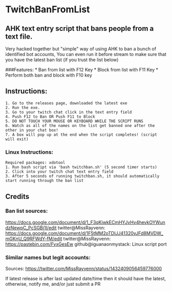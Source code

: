 # TwitchBanFromList
## AHK text entry script that bans people from a text file.

Very hacked together but "simple" way of using AHK to ban a bunch of identified bot accounts, 
You can even run it before stream to make sure that you have the latest ban list (if you trust the list below)

###Features:
	* Ban from list with F12 Key
	* Block from list with F11 Key
	* Perform both ban and block with F10 key

## Instructions:
	1. Go to the releases page, downloaded the latest exe
	2. Run the exe.
	3. Go to your twitch chat click in the text entry field
	4. Push F12 to Ban OR Push F11 to Block 
	5. DO NOT TOUCH YOUR MOUSE OR KEYBOARD WHILE THE SCRIPT RUNS 
	6. Watch as all of the names on the list get banned one after the other in your chat box!
	7. A box will pop up at the end when the script completes! (script will exit)
	
### Linux Instructions:
	Required packages: xdotool
	1. Run bash script via 'bash twitchban.sh' (5 second timer starts)
	2. Click into your twitch chat text entry field
	3. After 5 seconds of running twitchban.sh, it should automatically start running through the ban list

##	Credits
###	Ban list sources: 
https://docs.google.com/document/d/1_F3qKiwkECmHYJvHv4hevkOYWundzNewpC_PcSGBj1I/edit
twitter@MissRayvenn: https://docs.google.com/document/d/1F5tMM2oTDlJJ41320vJFd8MVDW_mGKnU_Q9RFWdY-fM/edit 
twitter@MissRayvenn: https://pastebin.com/FyxGesEw 
github@iguanaonmystack: Linux script port 

### Similar names but legit accounts:
Sources: https://twitter.com/MissRayvenn/status/1432409056459776000

If latest release is after last updated date/time then it should have the latest, otherwise, notify me, and/or just submit a PR

